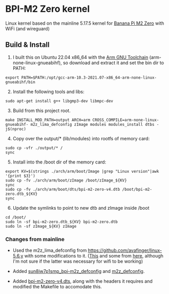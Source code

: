 # BPI-M2 Zero kernel

Linux kernel based on the mainline 5.17.5 kernel for [Banana Pi M2 Zero](https://wiki.banana-pi.org/Banana_Pi_BPI-M2_ZERO) with WiFi (and wireguard)

## Build & Install

1. I built this on Ubuntu 22.04 x86\_64 with the [Arm GNU Toolchain](https://developer.arm.com/tools-and-software/open-source-software/developer-tools/gnu-toolchain/gnu-a/downloads) (arm-none-linux-gnueabihf), so download and extract it and set the bin dir to PATH:

```
export PATH=$PATH:/opt/gcc-arm-10.3-2021.07-x86_64-arm-none-linux-gnueabihf/bin
```

2. Install the following tools and libs:
```
sudo apt-get install g++ libgmp3-dev libmpc-dev
```

3. Build from this project root.

```
make INSTALL_MOD_PATH=output ARCH=arm CROSS_COMPILE=arm-none-linux-gnueabihf- m2z_lima_defconfig zImage modules modules_install dtbs -j$(nproc)
```

4. Copy over the output/* (lib/modules) into rootfs of memory card:

```
sudo cp -vfr ./output/* /
sync
```

5. Install into the /boot dir of the memory card:

```
export KV=$(strings ./arch/arm/boot/Image |grep "Linux version"|awk '{print $3}')
sudo cp -fv ./arch/arm/boot/zImage /boot/zImage_${KV}
sync
sudo cp -fv ./arch/arm/boot/dts/bpi-m2-zero-v4.dtb /boot/bpi-m2-zero.dtb_${KV}
sync
```

6. Update the symlinks to point to new dtb and zImage inside /boot

```
cd /boot/
sudo ln -sf bpi-m2-zero.dtb_${KV} bpi-m2-zero.dtb
sudo ln -sf zImage_${KV} zImage
```

### Changes from mainline

* Used the m2z_lima_defconfig from https://github.com/avafinger/linux-5.6.y with some modifications to it. ([This](https://github.com/avafinger/bananapi-zero-ubuntu-base-minimal/issues/38#issuecomment-632062680) and some from [here](https://github.com/BPI-SINOVOIP/BPI-M2P-bsp-4.4/blob/b034b7104be40a9fa23a9e8473ef2a1db0d6679c/linux-sunxi/arch/arm/configs/sun8iw7p1smp_bpi-m2z_defconfig#L1821-L1825), although I'm not sure if the latter was necessary for wifi to be working)

* Added [sun8iw7p1smp_bpi-m2z_defconfig](https://github.com/BPI-SINOVOIP/BPI-M2P-bsp-4.4/blob/b034b7104be40a9fa23a9e8473ef2a1db0d6679c/linux-sunxi/arch/arm/configs/sun8iw7p1smp_bpi-m2z_defconfig) and [m2z_defconfig](https://github.com/avafinger/linux-5.6.y/blob/master/arch/arm/configs/m2z_defconfig).

* Added [bpi-m2-zero-v4.dts](https://github.com/avafinger/linux-5.6.y/blob/6dc50035fef1f65b7f5b3b818f69e1e7a3ef0616/arch/arm/boot/dts/bpi-m2-zero-v4.dts), along with the headers it requires and modified the Makefile to accomodate this.
